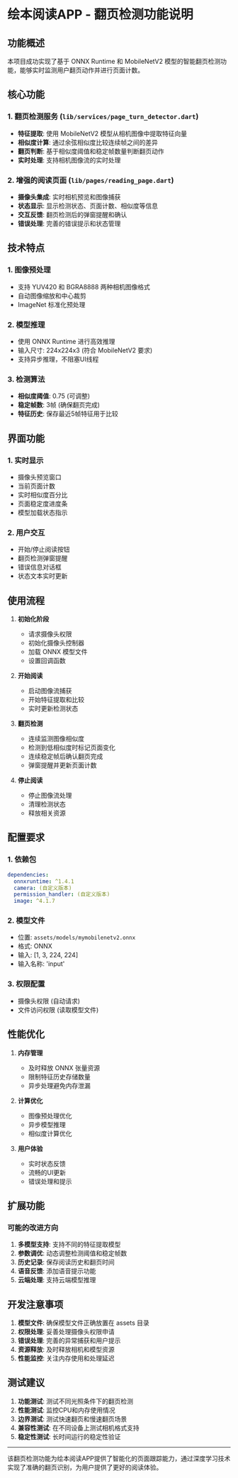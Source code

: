 # 绘本阅读APP - 翻页检测功能说明

## 功能概述

本项目成功实现了基于 ONNX Runtime 和 MobileNetV2 模型的智能翻页检测功能，能够实时监测用户翻页动作并进行页面计数。

## 核心功能

### 1. 翻页检测服务 (`lib/services/page_turn_detector.dart`)
- **特征提取**: 使用 MobileNetV2 模型从相机图像中提取特征向量
- **相似度计算**: 通过余弦相似度比较连续帧之间的差异
- **翻页判断**: 基于相似度阈值和稳定帧数量判断翻页动作
- **实时处理**: 支持相机图像流的实时处理

### 2. 增强的阅读页面 (`lib/pages/reading_page.dart`)
- **摄像头集成**: 实时相机预览和图像捕获
- **状态显示**: 显示检测状态、页面计数、相似度等信息
- **交互反馈**: 翻页检测后的弹窗提醒和确认
- **错误处理**: 完善的错误提示和状态管理

## 技术特点

### 1. 图像预处理
- 支持 YUV420 和 BGRA8888 两种相机图像格式
- 自动图像缩放和中心裁剪
- ImageNet 标准化预处理

### 2. 模型推理
- 使用 ONNX Runtime 进行高效推理
- 输入尺寸: 224x224x3 (符合 MobileNetV2 要求)
- 支持异步推理，不阻塞UI线程

### 3. 检测算法
- **相似度阈值**: 0.75 (可调整)
- **稳定帧数**: 3帧 (确保翻页完成)
- **特征历史**: 保存最近5帧特征用于比较

## 界面功能

### 1. 实时显示
- 摄像头预览窗口
- 当前页面计数
- 实时相似度百分比
- 页面稳定度进度条
- 模型加载状态指示

### 2. 用户交互
- 开始/停止阅读按钮
- 翻页检测弹窗提醒
- 错误信息对话框
- 状态文本实时更新

## 使用流程

1. **初始化阶段**
   - 请求摄像头权限
   - 初始化摄像头控制器
   - 加载 ONNX 模型文件
   - 设置回调函数

2. **开始阅读**
   - 启动图像流捕获
   - 开始特征提取和比较
   - 实时更新检测状态

3. **翻页检测**
   - 连续监测图像相似度
   - 检测到低相似度时标记页面变化
   - 连续稳定帧后确认翻页完成
   - 弹窗提醒并更新页面计数

4. **停止阅读**
   - 停止图像流处理
   - 清理检测状态
   - 释放相关资源

## 配置要求

### 1. 依赖包
```yaml
dependencies:
  onnxruntime: ^1.4.1
  camera: (自定义版本)
  permission_handler: (自定义版本)
  image: ^4.1.7
```

### 2. 模型文件
- 位置: `assets/models/mymobilenetv2.onnx`
- 格式: ONNX
- 输入: [1, 3, 224, 224]
- 输入名称: 'input'

### 3. 权限配置
- 摄像头权限 (自动请求)
- 文件访问权限 (读取模型文件)

## 性能优化

1. **内存管理**
   - 及时释放 ONNX 张量资源
   - 限制特征历史存储数量
   - 异步处理避免内存泄漏

2. **计算优化**
   - 图像预处理优化
   - 异步模型推理
   - 相似度计算优化

3. **用户体验**
   - 实时状态反馈
   - 流畅的UI更新
   - 错误处理和提示

## 扩展功能

### 可能的改进方向
1. **多模型支持**: 支持不同的特征提取模型
2. **参数调优**: 动态调整检测阈值和稳定帧数
3. **历史记录**: 保存阅读历史和翻页时间
4. **语音反馈**: 添加语音提示功能
5. **云端处理**: 支持云端模型推理

## 开发注意事项

1. **模型文件**: 确保模型文件正确放置在 assets 目录
2. **权限处理**: 妥善处理摄像头权限申请
3. **错误处理**: 完善的异常捕获和用户提示
4. **资源释放**: 及时释放相机和模型资源
5. **性能监控**: 关注内存使用和处理延迟

## 测试建议

1. **功能测试**: 测试不同光照条件下的翻页检测
2. **性能测试**: 监控CPU和内存使用情况
3. **边界测试**: 测试快速翻页和慢速翻页场景
4. **兼容性测试**: 在不同设备上测试相机格式支持
5. **稳定性测试**: 长时间运行的稳定性验证

---

该翻页检测功能为绘本阅读APP提供了智能化的页面跟踪能力，通过深度学习技术实现了准确的翻页识别，为用户提供了更好的阅读体验。 